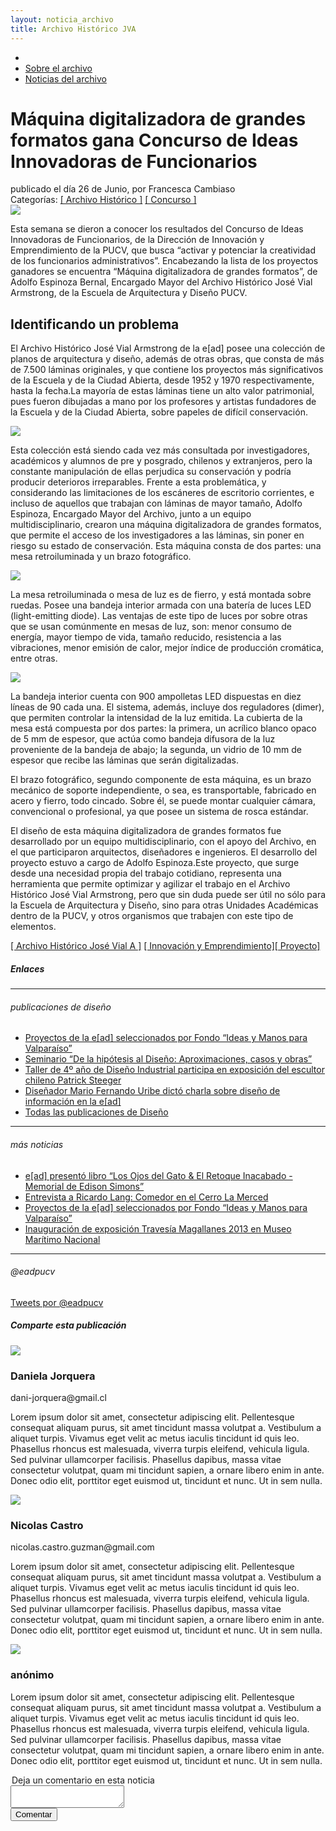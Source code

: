 ```yaml
---
layout: noticia_archivo
title: Archivo Histórico JVA
---
```

<div class='contenedor-sin-relleno'>
  <div class='fila'>
    <div class='col-lg-12 oculto-xs'>
      <ul id='breadcrumb'>
        <li><a href='/pags/home'><i class="icn icn-hogar-l icn-md"></i></a></li>
        <li><a href='/pags/portada_noticias'> Sobre el archivo </a></li>
        <li><a href='/pags/portada_noticias'> Noticias del archivo </a></li>
      </ul>
    </div>
  </div>
</div>
<div class='fondo-negro'>
  <div class='wrap'>
    <h1 class="entry-title especifico">Máquina digitalizadora de grandes formatos gana Concurso de Ideas Innovadoras de Funcionarios</h1>
    <aside class='entry-details blanco'>publicado el día 26 de Junio, por Francesca Cambiaso</aside>
    <aside class='categorias'>Categorías: <a href='#'>[ Archivo Histórico ]</a> <a href='#'>[ Concurso ]</a></aside>
  </div>
</div>
<div class='fondo-blanco'>
  <div class='wrap'>
    <div class='fila'>
      <div class='col-lg-9 col-md-9 col-sm-12 col-xs-12'>
        <div class='bloque'>
          <article class="h-entry especifico">
            <div class='prev-imagen franja'>
              <img class='centrada-vertical' src='{{ site.baseurl }}/img/img-archivo/MDGF-Mesa-de-Luz-002.jpg'>
            </div>
            <div class="e-content p-summary p-name">
              <div class='bloque'>
                <p>Esta semana se dieron a conocer los resultados del Concurso de Ideas Innovadoras de Funcionarios, de la Dirección de Innovación y Emprendimiento de la PUCV, que busca “activar y potenciar la creatividad de los funcionarios administrativos”. Encabezando la lista de los proyectos ganadores se encuentra “Máquina digitalizadora de grandes formatos”, de Adolfo Espinoza Bernal, Encargado Mayor del Archivo Histórico José Vial Armstrong, de la Escuela de Arquitectura y Diseño PUCV.</p>
                <h2 class='subtitulo rojo-claro'>Identificando un problema</h2>
                <p>El Archivo Histórico José Vial Armstrong de la e[ad] posee una colección de planos de arquitectura y diseño, además de otras obras, que consta de más de 7.500 láminas originales, y que contiene los proyectos más significativos de la Escuela y de la Ciudad Abierta, desde 1952 y 1970 respectivamente, hasta la fecha.La mayoría de estas láminas tiene un alto valor patrimonial, pues fueron dibujadas a mano por los profesores y artistas fundadores de la Escuela y de la Ciudad Abierta, sobre papeles de difícil conservación.</p>
                <img class='imagen-inserta izquierda' src='{{ site.baseurl }}/img/img-archivo/MDGF-Mesa-de-Luz-007.jpg'>
                <p>Esta colección está siendo cada vez más consultada por investigadores, académicos y alumnos de pre y posgrado, chilenos y extranjeros, pero la constante manipulación de ellas perjudica su conservación y podría producir deterioros irreparables. Frente a esta problemática, y considerando las limitaciones de los escáneres de escritorio corrientes, e incluso de aquellos que trabajan con láminas de mayor tamaño, Adolfo Espinoza, Encargado Mayor del Archivo, junto a un equipo multidisciplinario, crearon una máquina digitalizadora de grandes formatos, que permite el acceso de los investigadores a las láminas, sin poner en riesgo su estado de conservación. Esta máquina consta de dos partes: una mesa retroiluminada y un brazo fotográfico.</p>
              </div>
              <div class='bloque'>
                <img class='imagen-inserta izquierda' src='{{ site.baseurl }}/img/img-archivo/MDGF-brazo-mecanico-009-605x405.jpg'><p>La mesa retroiluminada o mesa de luz es de fierro, y está montada sobre ruedas. Posee una bandeja interior armada con una batería de luces LED (light-emitting diode). Las ventajas de este tipo de luces por sobre otras que se usan comúnmente en mesas de luz, son: menor consumo de energía, mayor tiempo de vida, tamaño reducido, resistencia a las vibraciones, menor emisión de calor, mejor índice de producción cromática, entre otras.</p>
              </div>
              <div class='bloque'>
                <img class='imagen-inserta derecha' src='{{ site.baseurl }}/img/img-archivo/MDGF-brazo-mecanico-croquis-010.jpg'>
                <p>La bandeja interior cuenta con 900 ampolletas LED dispuestas en diez líneas de 90 cada una. El sistema, además, incluye dos reguladores (dimer), que permiten controlar la intensidad de la luz emitida. La cubierta de la mesa está compuesta por dos partes: la primera, un acrílico blanco opaco de 5 mm de espesor, que actúa como bandeja difusora de la luz proveniente de la bandeja de abajo; la segunda, un vidrio de 10 mm de espesor que recibe las láminas que serán digitalizadas.</p>
              </div>
              <div class='bloque'>
                <p>El brazo fotográfico, segundo componente de esta máquina, es un brazo mecánico de soporte independiente, o sea, es transportable, fabricado en acero y fierro, todo cincado. Sobre él, se puede montar cualquier cámara, convencional o profesional, ya que posee un sistema de rosca estándar. </p>
                <p>El diseño de esta máquina digitalizadora de grandes formatos fue desarrollado por un equipo multidisciplinario, con el apoyo del Archivo, en el que participaron arquitectos, diseñadores e ingenieros. El desarrollo del proyecto estuvo a cargo de Adolfo Espinoza.Este proyecto, que surge desde una necesidad propia del trabajo cotidiano, representa una herramienta que permite optimizar y agilizar el trabajo en el Archivo Histórico José Vial Armstrong, pero que sin duda puede ser útil no sólo para la Escuela de Arquitectura y Diseño, sino para otras Unidades Académicas dentro de la PUCV, y otros organismos que trabajen con este tipo de elementos.</p>
              </div>
            </div>
            <div class='keywords'>
              <p class='palabras'><a href='#'>[ Archivo Histórico José Vial A ]</a> <a href='#'>[ Innovación y Emprendimiento]</a><a href='#'>[ Proyecto]</a></p>
            </div>
          </article> 
        </div>
      </div>
      <div class='col-lg-3 col-md-3'>
        <div class='aside'>
          <div class='bloque-aside'>
            <h5 class='negro'>Enlaces</h5>
            <hr>
          </div>
          <div class='bloque-aside sm'>
            <h6 class='gris'><i class="icn icn-enlace-hor icn-md"></i> publicaciones de diseño</h6>
            <ul class='publicaciones-enlazadas'>
              <li><a href='#'>Proyectos de la e[ad] seleccionados por Fondo “Ideas y Manos para Valparaíso”</a></li>
              <li><a href='#'>Seminario “De la hipótesis al Diseño: Aproximaciones, casos y obras”</a></li>
              <li><a href='#'>Taller de 4º año de Diseño Industrial participa en exposición del escultor chileno Patrick Steeger</a></li>
              <li><a href='#'>Diseñador Mario Fernando Uribe dictó charla sobre diseño de información en la e[ad]</a></li>
              <li><a class='gruesa' href='#'>Todas las publicaciones de Diseño</a></li>
            </ul>
            <hr>
          </div>
          <div class='bloque-aside sm'>
            <h6 class='gris'><i class="icn icn-noticias icn-md"></i> más noticias</h6>
            <ul class='publicaciones-enlazadas'>
              <li><a href='#'>e[ad] presentó libro “Los Ojos del Gato & El Retoque Inacabado -Memorial de Edison Simons”</a></li>
              <li><a href='#'>Entrevista a Ricardo Lang: Comedor en el Cerro La Merced</a></li>
              <li><a href='#'>Proyectos de la e[ad] seleccionados por Fondo “Ideas y Manos para Valparaíso”</a></li>
              <li><a href='#'>Inauguración de exposición Travesía Magallanes 2013 en Museo Marítimo Nacional</a></li>
            </ul>
            <hr>
          </div>
          <div class='bloque-aside oculto-sm oculto-xs'>
            <h6 class='naranja-opuesto'><i class="icn icn-twitter icn-lg"></i> @eadpucv</h6>
            <a class="twitter-timeline" href="https://twitter.com/eadpucv" data-widget-id="451107933158244352">Tweets por @eadpucv</a>
            <script>!function(d,s,id){var js,fjs=d.getElementsByTagName(s)[0],p=/^http:/.test(d.location)?'http':'https';if(!d.getElementById(id)){js=d.createElement(s);js.id=id;js.src=p+"://platform.twitter.com/widgets.js";fjs.parentNode.insertBefore(js,fjs);}}(document,"script","twitter-wjs");</script>
          </div>
          <div class='bloque-aside'>
            <h5 class='fino'><i class="icn icn-vinculo icn-md"></i> Comparte esta publicación</h5>
            <a class='red-social' href='#'>
              <span class="icn-stack icn-lg">
                <i class="icn icn-cuadro icn-stack-2x naranja-opuesto"></i>
                <i class="icn icn-twitter icn-stack-1x icn-inverse"></i>
              </span>
            </a>
            <a class='red-social' href='#'>
              <span class="icn-stack icn-lg">
                <i class="icn icn-cuadro icn-stack-2x damasco-opuesto"></i>
                <i class="icn icn-facebook icn-stack-1x icn-inverse"></i>
              </span>
            </a>
            <a class='red-social' href='#'>
              <span class="icn-stack icn-lg">
                <i class="icn icn-cuadro icn-stack-2x rojo-claro"></i>
                <i class="icn icn-enlace icn-stack-1x icn-inverse"></i>
              </span>
            </a>
            <a class='red-social' href='#'>
              <span class="icn-stack icn-lg">
                <i class="icn icn-cuadro icn-stack-2x naranja"></i>
                <i class="icn icn-rss icn-stack-1x icn-inverse"></i>
              </span>
            </a>
          </div>
        </div>
      </div>
    </div>
  </div>
</div>
<div class='fondo-comentarios'>
  <div class='wrap cf'>
    <div class='col-lg-7 col-md-6 col-sm-12 col-xs-12'>
      <div class='contenido-comentario'>
        <div class='imagen-usuario'>
          <img src='{{ site.baseurl }}/img/img-archivo/foto-perfil.jpg'>
        </div>
        <div class='bloque-comentario'>
          <h3 class='usuario'><i class="icn icn-acto icn-md"></i> Daniela Jorquera</h3>
          <p class='contacto'><i class="icn icn-email icn-md"></i> dani-jorquera@gmail.cl</p>
          <div class='comentario'>
            <p><i class="icn icn-palabra icn-md"></i> Lorem ipsum dolor sit amet, consectetur adipiscing elit. Pellentesque consequat aliquam purus, sit amet tincidunt massa volutpat a. Vestibulum a aliquet turpis. Vivamus eget velit ac metus iaculis tincidunt id quis leo. Phasellus rhoncus est malesuada, viverra turpis eleifend, vehicula ligula. Sed pulvinar ullamcorper facilisis. Phasellus dapibus, massa vitae consectetur volutpat, quam mi tincidunt sapien, a ornare libero enim in ante. Donec odio elit, porttitor eget euismod ut, tincidunt et nunc. Ut in sem nulla. </p>
          </div>
        </div>
      </div>
      <div class='contenido-comentario'>
        <div class='imagen-usuario'>
          <img src='{{ site.baseurl }}/img/img-archivo/imagen-perfil.jpg'>
        </div>
        <div class='bloque-comentario'>
          <h3 class='usuario'><i class="icn icn-acto icn-md"></i> Nicolas Castro</h3>
          <p class='contacto'><i class="icn icn-email icn-md"></i> nicolas.castro.guzman@gmail.com</p>
          <div class='comentario'>
            <p><i class="icn icn-palabra icn-md"></i> Lorem ipsum dolor sit amet, consectetur adipiscing elit. Pellentesque consequat aliquam purus, sit amet tincidunt massa volutpat a. Vestibulum a aliquet turpis. Vivamus eget velit ac metus iaculis tincidunt id quis leo. Phasellus rhoncus est malesuada, viverra turpis eleifend, vehicula ligula. Sed pulvinar ullamcorper facilisis. Phasellus dapibus, massa vitae consectetur volutpat, quam mi tincidunt sapien, a ornare libero enim in ante. Donec odio elit, porttitor eget euismod ut, tincidunt et nunc. Ut in sem nulla. </p>
          </div>
        </div>
      </div>
      <div class='contenido-comentario'>
        <div class='imagen-usuario'>
          <img src='{{ site.baseurl }}/img/img-archivo/unknown_user.png'>
        </div>
        <div class='bloque-comentario'>
          <h3 class='usuario'><i class="icn icn-acto icn-md"></i> anónimo</h3>
          <div class='comentario'>
            <p><i class="icn icn-palabra icn-md"></i> Lorem ipsum dolor sit amet, consectetur adipiscing elit. Pellentesque consequat aliquam purus, sit amet tincidunt massa volutpat a. Vestibulum a aliquet turpis. Vivamus eget velit ac metus iaculis tincidunt id quis leo. Phasellus rhoncus est malesuada, viverra turpis eleifend, vehicula ligula. Sed pulvinar ullamcorper facilisis. Phasellus dapibus, massa vitae consectetur volutpat, quam mi tincidunt sapien, a ornare libero enim in ante. Donec odio elit, porttitor eget euismod ut, tincidunt et nunc. Ut in sem nulla. </p>
          </div>
        </div>
      </div>
    </div>
    <div class='col-lg-5 col-md-6 col-sm-12 col-xs-12'>
      <div class='comentar'>
        <form class='md'>
          <legend>Deja un comentario en esta noticia</legend>
          <div class='grupo'>
            <textarea></textarea>
          </div>
          <input type='submit' class='btn btn-md gris' value='Comentar'>
        </form>
      </div>
    </div>
  </div>
</div>